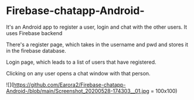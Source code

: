 # Firebase-chatapp-Android-
It's an Android app to register a user, login and chat with the other users. It uses Firebase backend


There's a register page, which takes in the username and pwd and stores it in the firebase database.

Login page, which leads to a list of users that have registered.

Clicking on any user opens a chat window with that person.

![](https://github.com/Earora2/Firebase-chatapp-Android-/blob/main/Screenshot_20200528-174303__01.jpg = 100x100)

